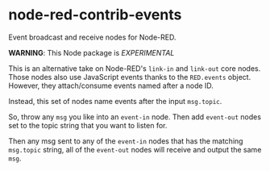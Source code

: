 # node-red-contrib-events
Event broadcast and receive nodes for Node-RED.

**WARNING**: This Node package is _EXPERIMENTAL_

This is an alternative take on Node-RED's `link-in` and `link-out` core nodes. Those nodes also use JavaScript events thanks to the `RED.events` object.
However, they attach/consume events named after a node ID.

Instead, this set of nodes name events after the input `msg.topic`.

So, throw any `msg` you like into an `event-in` node. Then add `event-out` nodes set to the topic string that you want to listen for.

Then any msg sent to any of the `event-in` nodes that has the matching `msg.topic` string, all of the `event-out` nodes will receive and output the same `msg`.
